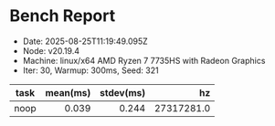 # Bench Report
- Date: 2025-08-25T11:19:49.095Z
- Node: v20.19.4
- Machine: linux/x64 AMD Ryzen 7 7735HS with Radeon Graphics
- Iter: 30, Warmup: 300ms, Seed: 321

| task | mean(ms) | stdev(ms) | hz |
|---|---:|---:|---:|
| noop | 0.039 | 0.244 | 27317281.0 |
